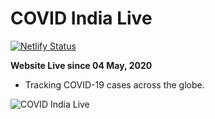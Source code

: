 # COVID India Live
[![Netlify Status](https://api.netlify.com/api/v1/badges/adb472be-3c22-4319-b093-c61739ccd9c4/deploy-status)](https://app.netlify.com/sites/covidindialive/deploys)

**Website Live since 04 May, 2020**

* Tracking COVID-19 cases across the globe.

![COVID India Live](https://github.com/shubhkhanna/COVID-19-India-Live/blob/master/images/favicon.ico)
